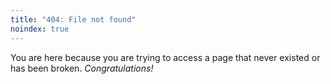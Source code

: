 ```yaml
---
title: "404: File not found"
noindex: true
---
```


You are here because you are trying to access a page that never existed or has been broken. *Congratulations!*

